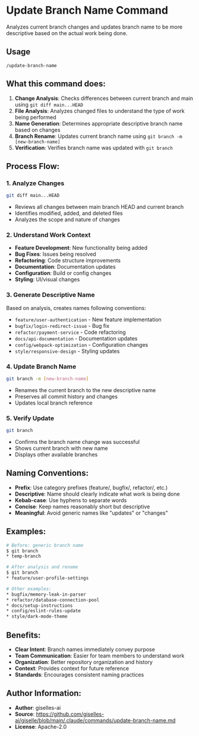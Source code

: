 # Update Branch Name Command

Analyzes current branch changes and updates branch name to be more descriptive based on the actual work being done.

## Usage
```
/update-branch-name
```

## What this command does:
1. **Change Analysis**: Checks differences between current branch and main using `git diff main...HEAD`
2. **File Analysis**: Analyzes changed files to understand the type of work being performed
3. **Name Generation**: Determines appropriate descriptive branch name based on changes
4. **Branch Rename**: Updates current branch name using `git branch -m [new-branch-name]`
5. **Verification**: Verifies branch name was updated with `git branch`

## Process Flow:

### 1. Analyze Changes
```bash
git diff main...HEAD
```
- Reviews all changes between main branch HEAD and current branch
- Identifies modified, added, and deleted files
- Analyzes the scope and nature of changes

### 2. Understand Work Context
- **Feature Development**: New functionality being added
- **Bug Fixes**: Issues being resolved
- **Refactoring**: Code structure improvements
- **Documentation**: Documentation updates
- **Configuration**: Build or config changes
- **Styling**: UI/visual changes

### 3. Generate Descriptive Name
Based on analysis, creates names following conventions:
- `feature/user-authentication` - New feature implementation
- `bugfix/login-redirect-issue` - Bug fix
- `refactor/payment-service` - Code refactoring
- `docs/api-documentation` - Documentation updates  
- `config/webpack-optimization` - Configuration changes
- `style/responsive-design` - Styling updates

### 4. Update Branch Name
```bash
git branch -m [new-branch-name]
```
- Renames the current branch to the new descriptive name
- Preserves all commit history and changes
- Updates local branch reference

### 5. Verify Update
```bash
git branch
```
- Confirms the branch name change was successful
- Shows current branch with new name
- Displays other available branches

## Naming Conventions:
- **Prefix**: Use category prefixes (feature/, bugfix/, refactor/, etc.)
- **Descriptive**: Name should clearly indicate what work is being done
- **Kebab-case**: Use hyphens to separate words
- **Concise**: Keep names reasonably short but descriptive
- **Meaningful**: Avoid generic names like "updates" or "changes"

## Examples:
```bash
# Before: generic branch name
$ git branch
* temp-branch

# After analysis and rename
$ git branch  
* feature/user-profile-settings

# Other examples:
* bugfix/memory-leak-in-parser
* refactor/database-connection-pool
* docs/setup-instructions
* config/eslint-rules-update
* style/dark-mode-theme
```

## Benefits:
- **Clear Intent**: Branch names immediately convey purpose
- **Team Communication**: Easier for team members to understand work
- **Organization**: Better repository organization and history
- **Context**: Provides context for future reference
- **Standards**: Encourages consistent naming practices

## Author Information:
- **Author**: giselles-ai
- **Source**: https://github.com/giselles-ai/giselle/blob/main/.claude/commands/update-branch-name.md
- **License**: Apache-2.0